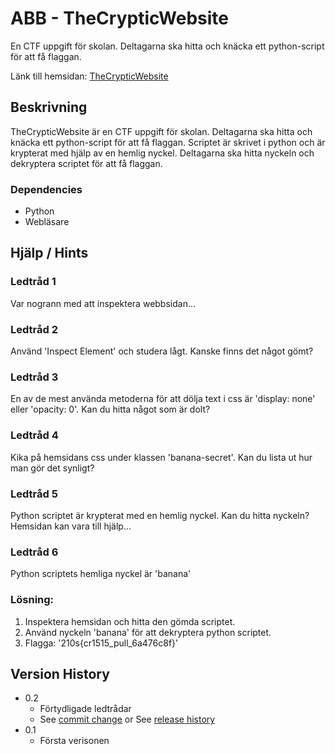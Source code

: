 # ABB - TheCrypticWebsite

En CTF uppgift för skolan. Deltagarna ska hitta och knäcka ett python-script för att få flaggan.

Länk till hemsidan: [TheCrypticWebsite](https://gustavs-ctf.webflow.io)

## Beskrivning

TheCrypticWebsite är en CTF uppgift för skolan. Deltagarna ska hitta och knäcka ett python-script för att få flaggan. Scriptet är skrivet i python och är krypterat med hjälp av en hemlig nyckel. Deltagarna ska hitta nyckeln och dekryptera scriptet för att få flaggan.

### Dependencies

- Python
- Webläsare

## Hjälp / Hints

### Ledtråd 1

Var nogrann med att inspektera webbsidan...

### Ledtråd 2

Använd 'Inspect Element' och studera lågt. Kanske finns det något gömt?

### Ledtråd 3

En av de mest använda metoderna för att dölja text i css är 'display: none' eller 'opacity: 0'. Kan du hitta något som är dolt?

### Ledtråd 4

Kika på hemsidans css under klassen 'banana-secret'. Kan du lista ut hur man gör det synligt?

### Ledtråd 5

Python scriptet är krypterat med en hemlig nyckel. Kan du hitta nyckeln? Hemsidan kan vara till hjälp...

### Ledtråd 6

Python scriptets hemliga nyckel är 'banana'

### Lösning:

1. Inspektera hemsidan och hitta den gömda scriptet.
2. Använd nyckeln 'banana' för att dekryptera python scriptet.
3. Flagga: '210s{cr1515_pull_6a476c8f}'

## Version History

- 0.2
  - Förtydligade ledtrådar
  - See [commit change]() or See [release history]()
- 0.1
  - Första verisonen
